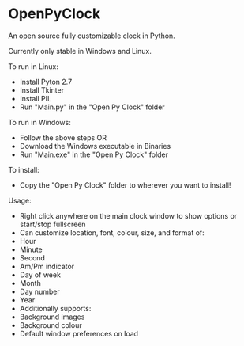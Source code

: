 OpenPyClock
=============

An open source fully customizable clock in Python.

Currently only stable in Windows and Linux.

To run in Linux:
 - Install Pyton 2.7
 - Install Tkinter
 - Install PIL
 - Run "Main.py" in the "Open Py Clock" folder
 
To run in Windows:
  - Follow the above steps OR
  - Download the Windows executable in Binaries
  - Run "Main.exe" in the "Open Py Clock" folder
 
To install:
  - Copy the "Open Py Clock" folder to wherever you want to install!

Usage:
 - Right click anywhere on the main clock window to show options or start/stop fullscreen
 - Can customize location, font, colour, size, and format of:
  - Hour
  - Minute
  - Second
  - Am/Pm indicator
  - Day of week
  - Month
  - Day number
  - Year
 - Additionally supports:
  - Background images
  - Background colour
  - Default window preferences on load
